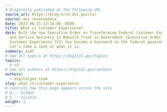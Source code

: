 ```yaml
---
# Originally published at the following URL
source_url: https://blog-nrrd.doi.gov/cx/
source: doi-revenuedata
date: 2022-06-21 13:18:00 -0500
title: What is Customer Experience?
deck: With the new Executive Order on Transforming Federal Customer Experience
  and Service Delivery to Rebuild Trust in Government (Executive Order 14058),
  Customer Experience (CX) has become a buzzword in the federal government.
  Let’s take a look at what it is.
summary: asdf
# See all topics at https://digital.gov/topics
topics:
  - cx
# See all authors at https://digital.gov/authors
authors:
  - digitalgov-team
slug: what-is-customer-experience
# Controls how this page appears across the site
# 0 -- hidden
# 1 -- visible
weight: 1
---
```

